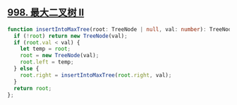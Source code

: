 ## [998. 最大二叉树 II](https://leetcode.cn/problems/maximum-binary-tree-ii/description/)

```ts
function insertIntoMaxTree(root: TreeNode | null, val: number): TreeNode | null {
  if (!root) return new TreeNode(val);
  if (root.val < val) {
    let temp = root;
    root = new TreeNode(val);
    root.left = temp;
  } else {
    root.right = insertIntoMaxTree(root.right, val);
  }
  return root;
};
```